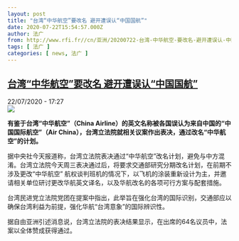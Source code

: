 ```yaml
---
layout: post
title: "台湾“中华航空”要改名 避开遭误认“中国国航”"
date: 2020-07-22T15:54:57.000Z
author: 法广
from: http://www.rfi.fr//cn/亚洲/20200722-台湾-中华航空-要改名-避开遭误认-中国国航
tags: [ 法广 ]
categories: [ news, 法广 ]
---
```

<!--1595433297000-->
[台湾“中华航空”要改名 避开遭误认“中国国航”](http://www.rfi.fr//cn/%E4%BA%9A%E6%B4%B2/20200722-%E5%8F%B0%E6%B9%BE-%E4%B8%AD%E5%8D%8E%E8%88%AA%E7%A9%BA-%E8%A6%81%E6%94%B9%E5%90%8D-%E9%81%BF%E5%BC%80%E9%81%AD%E8%AF%AF%E8%AE%A4-%E4%B8%AD%E5%9B%BD%E5%9B%BD%E8%88%AA)
------

<div>
<div>22/07/2020 - 17:27</div><img src="https://s.rfi.fr/media/display/b561bf64-cc2f-11ea-965e-005056a964fe/w:310/p:16x9/tw-1.png"><p><strong>有鉴于台湾“中华航空”（China Airline）的英文名称被各国误认为来自中国的“中国国际航空”（Air China），台湾立法院就相关议案作出表决，通过改名“中华航空”的计划。</strong></p><div class="t-content__body u-clearfix"><div class="m-interstitial"></div><p>据中央社今天报道称，台湾立法院表决通过“中华航空”改名计划，避免与中方混淆。台湾立法院今天周三表决通过后，将要求交通部研究分期改名计划，在前期不涉及更改“中华航空” 航权谈判班机的情况下，以飞机的涂装重新设计为主，并邀请相关单位研讨更改华航英文译名，以及华航改名的各项可行方案与配套措施。</p><p>台湾民进党立法院党团在提案中指出，此举旨在强化台湾的国际识别，交通部应以确保台湾利益为前提，强化华航“台湾意象”的国际辨识性。</p><p>据自由亚洲引述消息说，台湾立法院的表决结果显示，在出席的64名议员中，法案以全体赞成获得通过。</p><div class="o-self-promo o-self-promo--nl o-self-promo--hidden" data-selfpromo-newsletter></div><div class="o-self-promo o-self-promo--app o-self-promo--hidden" data-selfpromo-app></div></div>
</div>

